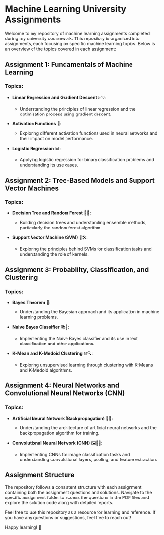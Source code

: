 # Machine Learning University Assignments

Welcome to my repository of machine learning assignments completed during my university coursework. This repository is organized into assignments, each focusing on specific machine learning topics. Below is an overview of the topics covered in each assignment:

## Assignment 1: Fundamentals of Machine Learning

### Topics:
- **Linear Regression and Gradient Descent** 📈💡:
  - Understanding the principles of linear regression and the optimization process using gradient descent.

- **Activation Functions** 🔄:
  - Exploring different activation functions used in neural networks and their impact on model performance.

- **Logistic Regression** 📊:
  - Applying logistic regression for binary classification problems and understanding its use cases.

## Assignment 2: Tree-Based Models and Support Vector Machines

### Topics:
- **Decision Tree and Random Forest** 🌲🌳:
  - Building decision trees and understanding ensemble methods, particularly the random forest algorithm.

- **Support Vector Machine (SVM)** 🤖🛠:
  - Exploring the principles behind SVMs for classification tasks and understanding the role of kernels.

## Assignment 3: Probability, Classification, and Clustering

### Topics:
- **Bayes Theorem** 🧮:
  - Understanding the Bayesian approach and its application in machine learning problems.

- **Naive Bayes Classifier** 📚🤔:
  - Implementing the Naive Bayes classifier and its use in text classification and other applications.

- **K-Mean and K-Medoid Clustering** 🌐🔍:
  - Exploring unsupervised learning through clustering with K-Means and K-Medoid algorithms.

## Assignment 4: Neural Networks and Convolutional Neural Networks (CNN)

### Topics:
- **Artificial Neural Network (Backpropagation)** 🧠🔄:
  - Understanding the architecture of artificial neural networks and the backpropagation algorithm for training.

- **Convolutional Neural Network (CNN)** 🖼️🕵️‍♂️:
  - Implementing CNNs for image classification tasks and understanding convolutional layers, pooling, and feature extraction.

## Assignment Structure

The repository follows a consistent structure with each assignment containing both the assignment questions and solutions. Navigate to the specific assignment folder to access the questions in the PDF files and explore the solution code along with detailed reports.

Feel free to use this repository as a resource for learning and reference. If you have any questions or suggestions, feel free to reach out!

Happy learning! 🚀
